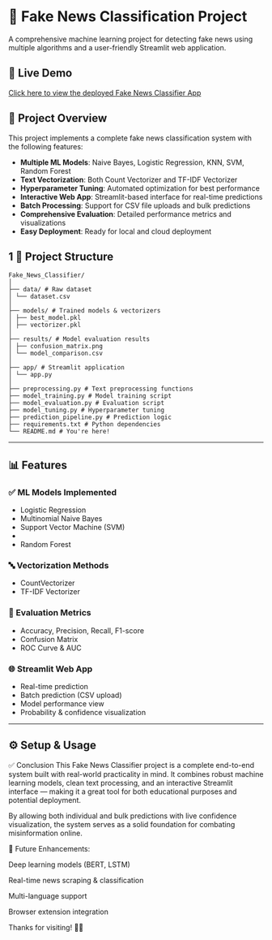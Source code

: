 # 📰 Fake News Classification Project

A comprehensive machine learning project for detecting fake news using multiple algorithms and a user-friendly Streamlit web application.

## 🚀 Live Demo

[Click here to view the deployed Fake News Classifier App](https://fake-news-classifier-rahulneurobyte.streamlit.app/)

## 🎯 Project Overview

This project implements a complete fake news classification system with the following features:

- **Multiple ML Models**: Naive Bayes, Logistic Regression, KNN, SVM, Random Forest
- **Text Vectorization**: Both Count Vectorizer and TF-IDF Vectorizer
- **Hyperparameter Tuning**: Automated optimization for best performance
- **Interactive Web App**: Streamlit-based interface for real-time predictions
- **Batch Processing**: Support for CSV file uploads and bulk predictions
- **Comprehensive Evaluation**: Detailed performance metrics and visualizations
- **Easy Deployment**: Ready for local and cloud deployment

## 1 📁 Project Structure

```
Fake_News_Classifier/
│
├── data/ # Raw dataset
│ └── dataset.csv
│
├── models/ # Trained models & vectorizers
│ ├── best_model.pkl
│ ├── vectorizer.pkl
│
├── results/ # Model evaluation results
│ ├── confusion_matrix.png
│ └── model_comparison.csv
│
├── app/ # Streamlit application
│ └── app.py
│
├── preprocessing.py # Text preprocessing functions
├── model_training.py # Model training script
├── model_evaluation.py # Evaluation script
├── model_tuning.py # Hyperparameter tuning
├── prediction_pipeline.py # Prediction logic
├── requirements.txt # Python dependencies
└── README.md # You're here!

```

---

## 📊 Features

### ✅ ML Models Implemented
- Logistic Regression
- Multinomial Naive Bayes
- Support Vector Machine (SVM)
-
- Random Forest

### 🔤 Vectorization Methods
- CountVectorizer
- TF-IDF Vectorizer

### 🧪 Evaluation Metrics
- Accuracy, Precision, Recall, F1-score
- Confusion Matrix
- ROC Curve & AUC

### 🌐 Streamlit Web App
- Real-time prediction
- Batch prediction (CSV upload)
- Model performance view
- Probability & confidence visualization

---

## ⚙️ Setup & Usage


✅ Conclusion
This Fake News Classifier project is a complete end-to-end system built with real-world practicality in mind. It combines robust machine learning models, clean text processing, and an interactive Streamlit interface — making it a great tool for both educational purposes and potential deployment.

By allowing both individual and bulk predictions with live confidence visualization, the system serves as a solid foundation for combating misinformation online.

🔮 Future Enhancements:

Deep learning models (BERT, LSTM)

Real-time news scraping & classification

Multi-language support

Browser extension integration

Thanks for visiting! 📰🚀

